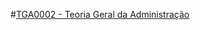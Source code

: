 #[TGA0002 - Teoria Geral da Administração](https://github.com/TADS-UDESC/disciplinas/tree/master/TGA0002)
